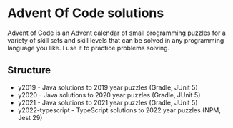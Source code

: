 # Advent Of Code solutions

Advent of Code is an Advent calendar of small programming puzzles for a variety of skill sets and skill levels that can
be solved in any programming language you like. I use it to practice problems solving.

## Structure

* y2019 - Java solutions to 2019 year puzzles (Gradle, JUnit 5)
* y2020 - Java solutions to 2020 year puzzles (Gradle, JUnit 5)
* y2021 - Java solutions to 2021 year puzzles (Gradle, JUnit 5)
* y2022-typescript - TypeScript solutions to 2022 year puzzles (NPM, Jest 29)
